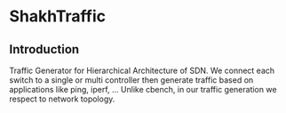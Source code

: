 # ShakhTraffic
## Introduction
Traffic Generator for Hierarchical Architecture of SDN.
We connect each switch to a single or multi controller then
generate traffic based on applications like ping, iperf, ...
Unlike cbench, in our traffic generation we respect to
network topology.
